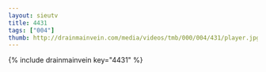 ```yaml
--- 
layout: sieutv
title: 4431
tags: ["004"]
thumb: http://drainmainvein.com/media/videos/tmb/000/004/431/player.jpg
---
```

{% include drainmainvein key="4431" %} 
